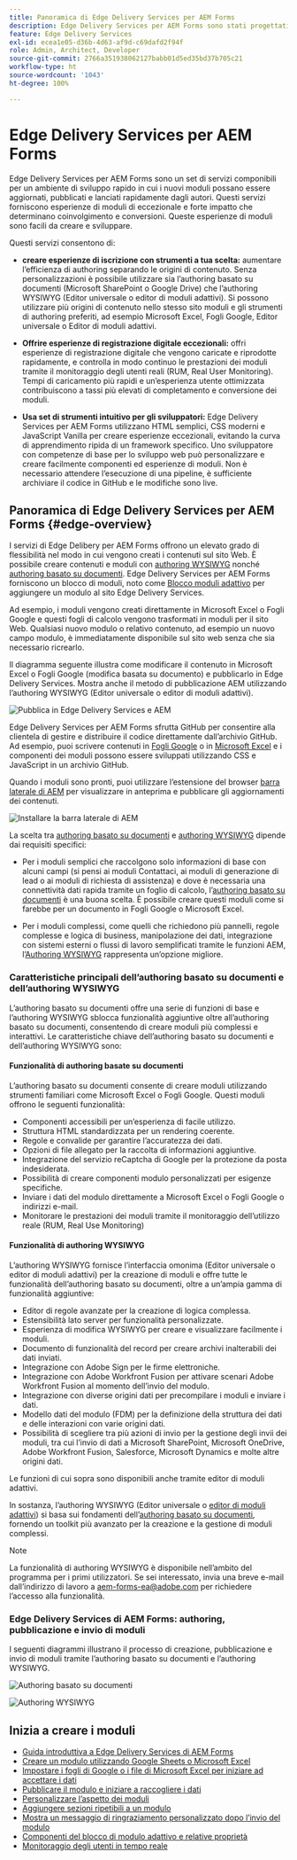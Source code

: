 ```yaml
---
title: Panoramica di Edge Delivery Services per AEM Forms
description: Edge Delivery Services per AEM Forms sono stati progettati per offrire prestazioni di picco, consentendoti di immaginare il futuro della raccolta dati semplificata e del coinvolgimento degli utenti.
feature: Edge Delivery Services
exl-id: ecea1e05-d36b-4d63-af9d-c69dafd2f94f
role: Admin, Architect, Developer
source-git-commit: 2766a351938062127babb01d5ed35bd37b705c21
workflow-type: ht
source-wordcount: '1043'
ht-degree: 100%

---
```


# Edge Delivery Services per AEM Forms

Edge Delivery Services per AEM Forms sono un set di servizi componibili per un ambiente di sviluppo rapido in cui i nuovi moduli possano essere aggiornati, pubblicati e lanciati rapidamente dagli autori. Questi servizi forniscono esperienze di moduli di eccezionale e forte impatto che determinano coinvolgimento e conversioni. Queste esperienze di moduli sono facili da creare e sviluppare.

Questi servizi consentono di:

* **creare esperienze di iscrizione con strumenti a tua scelta:** aumentare l’efficienza di authoring separando le origini di contenuto. Senza personalizzazioni è possibile utilizzare sia l’authoring basato su documenti (Microsoft SharePoint o Google Drive) che l’authoring WYSIWYG (Editor universale o editor di moduli adattivi). Si possono utilizzare più origini di contenuto nello stesso sito moduli e gli strumenti di authoring preferiti, ad esempio Microsoft Excel, Fogli Google, Editor universale o Editor di moduli adattivi.

* **Offrire esperienze di registrazione digitale eccezionali:** offri esperienze di registrazione digitale che vengono caricate e riprodotte rapidamente, e controlla in modo continuo le prestazioni dei moduli tramite il monitoraggio degli utenti reali (RUM, Real User Monitoring). Tempi di caricamento più rapidi e un’esperienza utente ottimizzata contribuiscono a tassi più elevati di completamento e conversione dei moduli.

* **Usa set di strumenti intuitivo per gli sviluppatori:** Edge Delivery Services per AEM Forms utilizzano HTML semplici, CSS moderni e JavaScript Vanilla per creare esperienze eccezionali, evitando la curva di apprendimento ripida di un framework specifico. Uno sviluppatore con competenze di base per lo sviluppo web può personalizzare e creare facilmente componenti ed esperienze di moduli. Non è necessario attendere l’esecuzione di una pipeline, è sufficiente archiviare il codice in GitHub e le modifiche sono live.

## Panoramica di Edge Delivery Services per AEM Forms {#edge-overview}

I servizi di Edge Delibery per AEM Forms offrono un elevato grado di flessibilità nel modo in cui vengono creati i contenuti sul sito Web. È possibile creare contenuti e moduli con [authoring WYSIWYG](/help/forms/creating-adaptive-form-core-components.md) nonché [authoring basato su documenti](/help/edge/docs/forms/create-forms.md). Edge Delivery Services per AEM Forms forniscono un blocco di moduli, noto come [Blocco moduli adattivo](/help/edge/docs/forms/create-forms.md) per aggiungere un modulo al sito Edge Delivery Services.

Ad esempio, i moduli vengono creati direttamente in Microsoft Excel o Fogli Google e questi fogli di calcolo vengono trasformati in moduli per il sito Web. Qualsiasi nuovo modulo o relativo contenuto, ad esempio un nuovo campo modulo, è immediatamente disponibile sul sito web senza che sia necessario ricrearlo.

Il diagramma seguente illustra come modificare il contenuto in Microsoft Excel o Fogli Google (modifica basata su documento) e pubblicarlo in Edge Delivery Services. Mostra anche il metodo di pubblicazione AEM utilizzando l’authoring WYSIWYG (Editor universale o editor di moduli adattivi).

![Pubblica in Edge Delivery Services e AEM](/help/edge/docs/forms/assets/AEM-forms-with-EDS-publishing.png)

Edge Delivery Services per AEM Forms sfrutta GitHub per consentire alla clientela di gestire e distribuire il codice direttamente dall’archivio GitHub. Ad esempio, puoi scrivere contenuti in [Fogli Google](/help/edge/docs/forms/create-forms.md) o in [Microsoft Excel](/help/edge/docs/forms/create-forms.md) e i componenti dei moduli possono essere sviluppati utilizzando CSS e JavaScript in un archivio GitHub.

Quando i moduli sono pronti, puoi utilizzare l’estensione del browser [barra laterale di AEM](/help/edge/docs/forms/tutorial.md#preview-and-publish-your-content) per visualizzare in anteprima e pubblicare gli aggiornamenti dei contenuti.

![Installare la barra laterale di AEM](/help/edge/assets/aem-sidekick-preview-publish-forms.png)

La scelta tra [authoring basato su documenti](#document-based-authoring-features) e [authoring WYSIWYG](#wysiwyg-authoring-features) dipende dai requisiti specifici:

* Per i moduli semplici che raccolgono solo informazioni di base con alcuni campi (si pensi ai moduli Contattaci, ai moduli di generazione di lead o ai moduli di richiesta di assistenza) e dove è necessaria una connettività dati rapida tramite un foglio di calcolo, l’[authoring basato su documenti](#document-based-authoring-features) è una buona scelta. È possibile creare questi moduli come si farebbe per un documento in Fogli Google o Microsoft Excel.

* Per i moduli complessi, come quelli che richiedono più pannelli, regole complesse e logica di business, manipolazione dei dati, integrazione con sistemi esterni o flussi di lavoro semplificati tramite le funzioni AEM, l’[Authoring WYSIWYG](#wysiwyg-authoring-features) rappresenta un’opzione migliore.


### Caratteristiche principali dell’authoring basato su documenti e dell’authoring WYSIWYG

L’authoring basato su documenti offre una serie di funzioni di base e l’authoring WYSIWYG sblocca funzionalità aggiuntive oltre all’authoring basato su documenti, consentendo di creare moduli più complessi e interattivi. Le caratteristiche chiave dell’authoring basato su documenti e dell’authoring WYSIWYG sono:

#### Funzionalità di authoring basate su documenti

L’authoring basato su documenti consente di creare moduli utilizzando strumenti familiari come Microsoft Excel o Fogli Google. Questi moduli offrono le seguenti funzionalità:

* Componenti accessibili per un’esperienza di facile utilizzo.
* Struttura HTML standardizzata per un rendering coerente.
* Regole e convalide per garantire l’accuratezza dei dati.
* Opzioni di file allegato per la raccolta di informazioni aggiuntive.
* Integrazione del servizio reCaptcha di Google per la protezione da posta indesiderata.
* Possibilità di creare componenti modulo personalizzati per esigenze specifiche.
* Inviare i dati del modulo direttamente a Microsoft Excel o Fogli Google o indirizzi e-mail.
* Monitorare le prestazioni dei moduli tramite il monitoraggio dell’utilizzo reale (RUM, Real Use Monitoring)

#### Funzionalità di authoring WYSIWYG

L’authoring WYSIWYG fornisce l’interfaccia omonima (Editor universale o editor di moduli adattivi) per la creazione di moduli e offre tutte le funzionalità dell’authoring basato su documenti, oltre a un’ampia gamma di funzionalità aggiuntive:

* Editor di regole avanzate per la creazione di logica complessa.
* Estensibilità lato server per funzionalità personalizzate.
* Esperienza di modifica WYSIWYG per creare e visualizzare facilmente i moduli.
* Documento di funzionalità del record per creare archivi inalterabili dei dati inviati.
* Integrazione con Adobe Sign per le firme elettroniche.
* Integrazione con Adobe Workfront Fusion per attivare scenari Adobe Workfront Fusion al momento dell’invio del modulo.
* Integrazione con diverse origini dati per precompilare i moduli e inviare i dati.
* Modello dati del modulo (FDM) per la definizione della struttura dei dati e delle interazioni con varie origini dati.
* Possibilità di scegliere tra più azioni di invio per la gestione degli invii dei moduli, tra cui l’invio di dati a Microsoft SharePoint, Microsoft OneDrive, Adobe Workfront Fusion, Salesforce, Microsoft Dynamics e molte altre origini dati.

Le funzioni di cui sopra sono disponibili anche tramite editor di moduli adattivi.

In sostanza, l’authoring WYSIWYG (Editor universale o [editor di moduli adattivi](/help/forms/creating-adaptive-form-core-components.md)) si basa sui fondamenti dell’[authoring basato su documenti](/help/edge/docs/forms/create-forms.md), fornendo un toolkit più avanzato per la creazione e la gestione di moduli complessi.

>[!NOTE]
>
>
> La funzionalità di authoring WYSIWYG è disponibile nell’ambito del programma per i primi utilizzatori. Se sei interessato, invia una breve e-mail dall’indirizzo di lavoro a aem-forms-ea@adobe.com per richiedere l’accesso alla funzionalità.

### Edge Delivery Services di AEM Forms: authoring, pubblicazione e invio di moduli

I seguenti diagrammi illustrano il processo di creazione, pubblicazione e invio di moduli tramite l’authoring basato su documenti e l’authoring WYSIWYG.

![Authoring basato su documenti](/help/edge/assets/document-based-authoring-workflow.png)

![Authoring WYSIWYG](/help/edge/assets/wysiwyg-authoring-workflow.png)

## Inizia a creare i moduli

* [Guida introduttiva a Edge Delivery Services di AEM Forms](/help/edge/docs/forms/tutorial.md)
* [Creare un modulo utilizzando Google Sheets o Microsoft Excel](/help/edge/docs/forms/create-forms.md)
* [Impostare i fogli di Google o i file di Microsoft Excel per iniziare ad accettare i dati](/help/edge/docs/forms/submit-forms.md)
* [Pubblicare il modulo e iniziare a raccogliere i dati](/help/edge/docs/forms/publish-forms.md)
* [Personalizzare l’aspetto dei moduli](/help/edge/docs/forms/style-theme-forms.md)
* [Aggiungere sezioni ripetibili a un modulo](/help/edge/docs/forms/repeatable-forms.md)
* [Mostra un messaggio di ringraziamento personalizzato dopo l’invio del modulo](/help/edge/docs/forms/thank-you-page-form.md)
* [Componenti del blocco di modulo adattivo e relative proprietà](/help/edge/docs/forms/form-components.md)
* [Monitoraggio degli utenti in tempo reale](https://www.aem.live/developer/rum#authentication)

<!-- 

## Start creating forms

<div>

  <style>
    .card-container {
        width: calc(33.33% - 10px);;
        margin: 5px;
        border: 1px solid #ccc;
        border-radius: 5px;
        padding: 5px;
        box-sizing: border-box;
        transition: background-color 0.3s ease; /* Adding transition effect */
    }
    .card-container:hover {
        background-color: #f0f0f0; /* Changing background color on hover */
    }
</style>

<div style="display: flex; flex-wrap: wrap; justify-content: space-between; margin: -5px;">
    <div class="card-container">
        <a href="/help/edge/docs/forms/create-forms.md">
            <img src="/help/edge/assets/smock_devices_18_n.svg" alt="Create a form using eds forms" style="border-radius: 5px;"> </b>
            <br><b style="margin-top: 5px;">Create a form using Google Sheets or Microsoft Excel</b>
        </a>
        <p>Create forms that load and render quickly and automatically reflows on mobile devices.</p>
    </div>
    <div class="card-container">
        <a href="/help/edge/docs/forms/create-forms.md#manually-configure-a-spreadsheet-to-accept-data">   
            <img src="/help/edge/assets/smock_platformdatamapping_18_n.svg" alt="Submit form" alt="Use Form Fragments in an EDS Form" style="border-radius: 5px;"> </b>
            <br><b style="margin-top: 5px;">Submit form to spreadsheet</b>
        </a>
        <p>Submit forms directly to your Microsoft Excel or Google Sheets.</p>
    </div>
     <div class="card-container">
        <a href="/help/edge/docs/forms/style-theme-forms.md">
            <img src="/help/edge/assets/smock_imageautomode_18_N.svg" alt="Apply styles or themes to an eds form" style="border-radius: 5px;"> </b>
            <br><b style="margin-top: 5px;">Customize a theme</b>
        </a>
        <p>Create a consistent brand image by applying the same theme across forms.</p>
    </div>
      <div class="card-container">
        <a href="/help/edge/docs/forms/validate-forms.md">
            <img src="/help/edge/assets/smock_condition_18_n.svg" alt="Add validations to form fields" style="border-radius: 5px;"> </b>
            <br><b style="margin-top: 5px;">Apply field validations</b>
        </a>
        <p>Reduce errors and frustration by checking form inputs for proper formatting.</p>
    </div> 
            <div class="card-container">
        <a href="/help/edge/docs/forms/rules-forms.md">
            <img src="/help/edge/assets/smock_documentfragment_18_n.svg" alt="Use rules to add dynamic behaviour to a form" style="border-radius: 5px;"> </b>
            <br><b style="margin-top: 5px;">Use rules to add dynamic behaviour to a form</b>
        </a>
        <p>Reuse preconfigured fragments across multiple forms.</p>
    </div>
    <div class="card-container">
        <a href="/help/edge/docs/forms/translate-forms.md">  
            <img src="/help/edge/assets/smock_abc_18_n.svg" alt="Translate an EDS Form" style="border-radius: 5px;"> </b>
            <br><b style="margin-top: 5px;">Translate a form</b>
        </a>
        <p>Extend the reach of your forms while keeping costs in check.</p>
    </div>
    <div class="card-container">
        <a href="/help/edge/docs/forms/repeatable-forms.md">  
            <img src="/help/edge/assets/smock_addto_18_n.svg" alt="Add repeatable sections to an EDS Form" style="border-radius: 5px;"> </b>
            <br><b style="margin-top: 5px;">Add repeatable sections</b>
        </a>
        <p>Effortlessly create and add repeatable sections to a form.</p>
    </div>
    <div class="card-container">
        <a href="/help/edge/docs/forms/custom-components-forms.md"> 
            <img src="/help/edge/assets/smock_userdeveloper_18_n.svg" alt="Create custom forms components using standard JavaScript and CSS"  style="border-radius: 5px;"> </b>
            <br><b style="margin-top: 5px;">Create custom components</b>
        </a>
        <p>Use standard JavaScript and CSS to create components and themes.</p>
    </div>
    <div class="card-container">
        <a href="/help/edge/docs/forms/recaptacha-forms.md">  
            <img src="/help//edge/assets/smock_keyclock_18_n.svg" alt="Use reCAPTCHA in an EDS Form" style="border-radius: 5px;"> </b>
            <br><b style="margin-top: 5px;">Use reCAPTCHA</b>
        </a>
        <p>Use OOTB reCAPTCHA integration for robust spam and bot protection.</p>
    </div>


</div>


</br>


-->